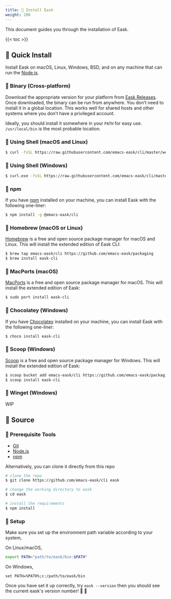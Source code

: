 ```yaml
---
title: 💾 Install Eask
weight: 200
---
```


This document guides you through the installation of Eask.

{{< toc >}}

## 💾 Quick Install

Install Eask on macOS, Linux, Windows, BSD, and on any machine that can run the [Node.js][].

### 🧪 Binary (Cross-platform)

Download the appropriate version for your platform from [Eask Releases](https://github.com/emacs-eask/cli/releases).
Once downloaded, the binary can be run from anywhere. You don’t need to install
it in a global location. This works well for shared hosts and other systems
where you don’t have a privileged account.

Ideally, you should install it somewhere in your `PATH` for easy use. `/usr/local/bin`
is the most probable location.

### 🧪 Using Shell (macOS and Linux)

```sh
$ curl -fsSL https://raw.githubusercontent.com/emacs-eask/cli/master/webinstall/install.sh | sh
```

### 🧪 Using Shell (Windows)

```sh
$ curl.exe -fsSL https://raw.githubusercontent.com/emacs-eask/cli/master/webinstall/install.bat | cmd /Q
```

### 🧪 npm

If you have [npm](https://www.npmjs.com/) installed on your machine, you can
install Eask with the following one-liner:

```sh
$ npm install -g @emacs-eask/cli
```

### 🧪 Homebrew (macOS or Linux)

[Homebrew](https://brew.sh/) is a free and open source package manager for
macOS and Linux. This will install the extended edition of Eask CLI:

```sh
$ brew tap emacs-eask/cli https://github.com/emacs-eask/packaging
$ brew install eask-cli
```

### 🧪 MacPorts (macOS)

[MacPorts](https://www.macports.org/) is a free and open source package manager for macOS.
This will install the extended edition of Eask:

```sh
$ sudo port install eask-cli
```

### 🧪 Chocolatey (Windows)

If you have [Chocolatey](https://chocolatey.org/) installed on your machine, you can
install Eask with the following one-liner:

```sh
$ choco install eask-cli
```

### 🧪 Scoop (Windows)

[Scoop](https://scoop.sh/) is a free and open source package manager for Windows.
This will install the extended edition of Eask:

```sh
$ scoop bucket add emacs-eask/cli https://github.com/emacs-eask/packaging
$ scoop install eask-cli
```

### 🧪 Winget (Windows)

WIP

## 💾 Source

### 🚩 Prerequisite Tools

* [Git][]
* [Node.js][]
* [npm][]

Alternatively, you can clone it directly from this repo

```sh
# clone the repo
$ git clone https://github.com/emacs-eask/cli eask

# change the working directory to eask
$ cd eask

# install the requirements
$ npm install
```

### 🏡 Setup

Make sure you set up the environment path variable according to your system,

On Linux/macOS,

```sh
export PATH="path/to/eask/bin:$PATH"
```

On Windows,

```batch
set PATH=%PATH%;c:/path/to/eask/bin
```

Once you have set it up correctly, try `eask --version` then you should see 
the current eask's version number! 🎉 🎊


[Git]: https://git-scm.com/
[Node.js]: https://nodejs.org/en/
[npm]: https://www.npmjs.com/
